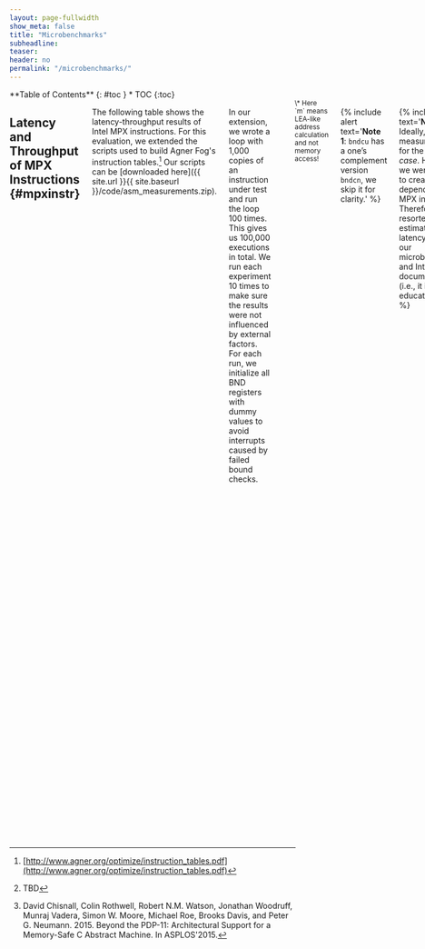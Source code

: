 ```yaml
---
layout: page-fullwidth
show_meta: false
title: "Microbenchmarks"
subheadline:
teaser:
header: no
permalink: "/microbenchmarks/"
---
```


<div class="row">
<div class="medium-4 medium-push-8 columns" markdown="1">
<div class="panel radius" markdown="1">
**Table of Contents**
{: #toc }
*  TOC
{:toc}
</div>
</div><!-- /.medium-4.columns -->



<div class="medium-8 medium-pull-4 columns" markdown="1">


## Latency and Throughput of MPX Instructions  {#mpxinstr}

The following table shows the latency-throughput results of Intel MPX instructions.
For this evaluation, we extended the scripts used to build Agner Fog's instruction tables.[^agnerfog]
Our scripts can be [downloaded here]({{ site.url }}{{ site.baseurl }}/code/asm_measurements.zip).

In our extension, we wrote a loop with 1,000 copies of an instruction under test and run the loop 100 times. This gives us 100,000 executions in total. We run each experiment 10 times to make sure the results were not influenced by external factors.
For each run, we initialize all BND registers with dummy values to avoid interrupts caused by failed bound checks.

| Instruction            | &mu;ops | Tput | Lat     |   | P0 | P1 | P2 | P3 | P4 | P5 | P6 | P7 |
|:-----------------------|--------:|-----:|--------:|---|---:|---:|---:|---:|---:|---:|---:|---:|
| `bndmk b, m`*          | 2       | 2    | 1       |   | 1  | 1  |    |    |    | 1  | 1  |    |
| `bndcl b, m`*          | 2       | 1    | 1       |   | 0.5| 1  |    |    |    |    | 0.5|    |
| `bndcl b, r`           | 1       | 2    | 1       |   | 1  |    |    |    |    |    | 1  |    |
| `bndcu b, m`*          | 2       | 1    | 1       |   | 0.5| 1  |    |    |    |    | 0.5|    |
| `bndcu b, r`           | 1       | 2    | 1       |   | 1  |    |    |    |    |    | 1  |    |
| `bndmov b, m`          | 3       | 1    | 1       |   |    | 1  | 1  | 1  |    |    |    |    |
| `bndmov b, b`          | 2       | 2    | 1       |   | 1  | 1  |    |    |    | 1  | 1  |    |
| `bndmov m, b`          | 5       | 0.5  | 2       |   |    | 0.5| 0.3| 0.3| 1  |    |    | 0.3|
| `bndldx b, m`          | 8       | 0.4  | 4-6     |   | 0.4| 0.5| 0.9| 0.9|    | 0.3| 0.4|    |
| `bndstx m, b`          | 8       | 0.3  | 4-6     |   |    | 0.3| 0.5| 0.5| 1  |    |    | 0.4|

<sup>
\* Here `m` means LEA-like address calculation and not memory access!
</sup>

{% include alert text='**Note 1**: `bndcu` has a one’s complement version `bndcn`, we skip it for clarity.' %}

{% include alert text='**Note 2**: Ideally, we would measure latency for the *serial case*. However, we were not able to create a data dependency for MPX instructions. Therefore, we resorted to estimating latency based on our microbenchmarks and Intel documentation (i.e., it is our educated guess).' %}

{% include alert text='**Note 3**: For our Skylake, ports P0, P1, P5, and P6 are arithmetic/logic units, P2 and P3 are load and address-generation units, P4 is a store unit, and P7 is load/store address-generation unit.' %}

Let us look at `bndmk b, m` first.
The instruction creates bounds based on the `m` second operand and puts them in a `b` bounds register (note that `m` in this case is not an actual memory access, but a LEA-like expression).
Each `bndmk` instruction is split into two micro-operations (&mu;ops).
In one cycle, two `bndmk`s can be executed in parallel, i.e., throughput is 2.
This also implies there are four &mu;ops per cycle: two &mu;ops of one `bndmk` are executed in parallel on P0 and P1, and two other &mu;ops of another `bndmk`---on P5 and P6.
The ports' columns show their utilization; in this case, P0, P1, P5, and P6 are 100% utilized.
Note how P2-P4---ports to access memory---are not used by this instruction.
Finally, the latency of `bndmk` is one cycle since two &mu;ops can be executed in parallel.

For another example, consider `bndcl b, m`.
Its throughput is only one instruction/cycle, and the bottleneck is P1.
P0 and P7 have only 50% utilization, i.e., they execute one &mu;op in one cycle and then stall for another cycle, waiting for P1.
Note how `bndcl b, r` version of the same instruction achieves two instructions/cycle because it does not use P1.

Final example is `bndldx b, m`.
The instruction loads bounds into `b` from a memory location derived from address `m` (from a bounds table).
This complex instruction is composed of 8 &mu;ops occupying 6 ports and has a low throughput of around 0.4 instructions/cycle.
We estimate the latency of `bndldx` as taking 4 to 6 cycles, with a bottleneck of loading from memory (ports P2 and P3).

In general, most operations have latencies of one cycle, e.g., the most frequently used `bndcl` and `bndcu`.
The serious bottleneck is storing/loading the bounds with `bndstx` and `bndldx` since they undergo a complex algorithm of accessing bounds tables.

<small markdown="1">[Up to table of contents](#toc)</small>
{: .text-right }


## Overhead of MPX checks  {#mpxchecks}

In our experiments, we observed that MPX protection does *not* increase the IPC (instructions/cycle) of programs, which is usually the case for memory-safety techniques (see our [IPC evaluation](/performance#ipc)).
This was surprising: we expected that MPX would increase IPC of programs with low original IPC, i.e., it would take advantage of the underutilized CPU resources.

To understand what causes this bottleneck, we measured the throughput of typical MPX check sequences using the same framework as above.
We originally blamed an unjustified data dependency between `bndcl`, `bndcu`, and the protected memory access; this speculation turned out to be incorrect.

Here are the throughput measurements:
<!--
| Check sequence                  | Tput |   | P0 | P1 | P2 | P3 | P4 | P5 | P6 | P7 |
|:--------------------------------|-----:|---|---:|---:|---:|---:|---:|---:|---:|---:|
| `load`                          | 2    |   |    |    | 1  | 1  |    |    |    |    |
| `bndcl r` + `load`              | 4    |   | 1  |    | 1  | 1  |    |    | 1  |    |
| `bndcl m` + `load`              | 2    |   | 0.5| 1  | 0.5| 0.5|    |    | 0.5|    |
| `bndcl r` + `bndcu r` + `load`  | 3    |   | 1  |    | 0.5| 0.5|    |    | 1  |    |
| `bndcl m` + `bndcu m` + `load`  | 1.5  |   | 0.5| 1  |0.25|0.25|    |    | 0.5|    |
|-
| `store`                         | 1    |   |    |    | 0.5| 0.5| 1  |    |    |    |
| `bndcl r` + `store`             | 2    |   | 0.5|    | 0.3| 0.4| 1  |    | 0.5| 0.2|
| `bndcl m` + `store`             | 2    |   | 0.5| 1  | 0.5| 0.5| 1  |    | 0.5|    |
| `bndcl r` + `bndcu r` + `store` | 3    |   | 1  |    | 0.3| 0.3| 1  |    | 1  | 0.3|
| `bndcl m` + `bndcu m` + `store` | 1.5  |   | 0.5| 1  |0.25|0.25| 1  |    | 0.5|    |
-->

| Check sequence                  | Mem access | IPC  |   | Comments |
|:--------------------------------|:-----------|-----:|---|:---------|
|                                 | `load`     | 2    |   | native program, no checks
| `bndcl r` +                     | `load`     | 4    |   | single-bound check, very rare
| `bndcl m` +                     | `load`     | 2    |   | single-bound check, very rare
| `bndcl r` + `bndcu r` +         | `load`     | 3    |   | both-bounds simple check, rare
| `bndcl m` + `bndcu m` +         | `load`     | 1.5  |   | both-bounds LEA-style check, **frequent**
|                                 | `store`    | 1    |   | native program, no checks
| `bndcl r` +                     | `store`    | 2    |   | single-bound check, very rare
| `bndcl m` +                     | `store`    | 2    |   | single-bound check, very rare
| `bndcl r` + `bndcu r` +         | `store`    | 3    |   | both-bounds simple check, rare
| `bndcl m` + `bndcu m` +         | `store`    | 1.5  |   | both-bounds LEA-style check, **frequent**

The table highlights a bottleneck of `bndcl m` and `bndcu m` (due to contention on port P1).
Let's first consider checks before loads and then before stores.

In case of loads, the original program can execute two loads in parallel, achieving a throughput of 2 IPC.
Under MPX, the load can be prepended with a single-bound check---which can happen in case of loop optimizations, but is very rare in reality.
If this single-bound check is `bndcl r`, then IPC doubles: two loads and two bounds-checks occupy four distinct ports simultaneously.
However, if the check is `bndcl m`, then IPC *stays the same (two)*: only one load and one bounds-check can execute in one cycle since `bndcl m` contends on P1.
The typical case is when MPX inserts two bounds checks.
In this case, for `r` checks, IPC increases to three instructions per cycle: one load, one lower-, and one upper-bound check per cycle.
For `m` checks, IPC becomes *less* than the original: two loads and four checks are scheduled in four cycles, thus IPC of 1.5.

The similar analysis applies for stores.
However, the original IPC in this case is *one* store per cycle, which means that any variant of MPX checks *increases* IPC.

In summary, since loads usually dominate memory accesses, and both-bounds checks dominate MPX instrumentation, the final IPC is around 1.5-3.
In comparison to original IPC of 2 loads/cycle, the MPX-protected program has approximately the same IPC.


<small markdown="1">[Up to table of contents](#toc)</small>
{: .text-right }


## OS Bounds Tables Overhead  {#os}

Intel MPX relies on the operating system to manage special Bounds Tables (BTs) that hold pointer metadata.
To illustrate the additional overhead of allocating and de-allocating BTs, two microbenchmarks showcase the worst case scenarios.
The source code for them [can be found here]({{ site.url }}{{ site.baseurl }}/code/table_allocation.c).

The first microbenchmark stores a large set of pointers in such memory locations that each of them will have a separate BT, i.e., this benchmark indirectly creates a huge amount of bounds tables.
The second one does the same, but additionally frees all the memory right after it has been assigned, thus triggering BT de-allocation.

The characteristics of microbenchmarks:

* working with 3,000 BTs
* average over 10 runs
* compilation flags:
  * native version: `-g -O0`
  * MPX version: `-mmpx -fcheck-pointer-bounds -lmpx -lmpxwrappers -g -O0`

Note that we disabled all compiler optimizations to showcase the influence of OS alone.

The following table shows the impact of OS managing BTs, i.e., overheads of MPX version in performance and number of instructions w.r.t. native.

|                              | Perf   | Instr in user space  | Instr in kernel space |
|:-----------------------------|-------:|---------------------:|----------------------:|
| Only allocation              | 2.33×  | 7.5%                 | 160%                  |
| Allocation and de-allocation | 2.25×  | 10%                  | 139%                  |

In both cases, most of the runtime parameters (cache locality, branch misses, etc.) of the MPX-protected version are equivalent to the native one.
However, the performance overhead is noticeable -- more than 2 times.
It is caused by a single parameter that varies -- the number of instructions executed in the kernel space.
(Note how the number of instructions executed in the user space increases only slightly.)
It means that the overhead is caused purely by the BT management in the kernel.

We conclude that OS can account for performance overhead of 2.3× in the worst case.

More statistics collected can be found here: [os_microbenchmark.md]({{ site.url }}{{ site.baseurl }}/code/os_microbenchmark.md).


<small markdown="1">[Up to table of contents](#toc)</small>
{: .text-right }


## Performance microbenchmarks  {#performance}

Below are the four microbenchmarks, each highlighting a separate MPX feature:

* [arraywrite]({{ site.url }}{{ site.baseurl }}/code/arraywrite.c): writing to memory (stress `bndcl` and `bndcu`)
* [arrayread]({{ site.url }}{{ site.baseurl }}/code/arrayread.c): reading from memory (stress `bndcl` and `bndcu`)
* [struct]({{ site.url }}{{ site.baseurl }}/code/struct.c): writing in an inner array inside a struct (the bounds-narrowing feature via `bndmk` and `bndmov`)
* [ptrcreation]({{ site.url }}{{ site.baseurl }}/code/ptrcreation.c): assigning new values to pointers (stress `bndstx`)

All microbenchmarks were compiled with `-O2` optimizations.

Performance results:

<img class="t20" width="95%" src="{{ site.urlimg }}micro_perf.jpg" alt="Performance overheads of microbenchmarks">

**Observation 1**: `arraywrite` and `arrayread` represent the bare overhead of bounds-checking instructions (all in registers), 50% in this case. `struct` has a higher overhead of 2.1−2.8× due to the more expensive making and moving of bounds to and from the stack. 5× overhead of `ptrcreation` is due to storing of bounds -- the most expensive MPX operation.

**Observation 2**:
There is a 25% difference between GCC and ICC in `arraywrite`. This is the effect of optimizations: GCC’s MPX pass blocks loop unrolling while ICC’s implementation takes  advantage of it. (Interestingly, the same happened in case of `arrayread` but the native ICC version was optimized even better, which led to a relatively poor performance of ICC’s MPX.)

**Observation 3**:
The overhead of `arrayread` becomes negligible with the only-writes MPX version: the only memory accesses in this benchmark are reads which are left uninstrumented. The same logic applies to `struct` -- disabling narrowing of bounds effectively removes expensive `bndmk` and `bndmov` instructions and lowers performance overhead to a bare minimum.

{% include alert text='Raw results can be found in the [repository](https://github.com/OleksiiOleksenko/mpx_evaluation/tree/master/raw_results/micro).' %}


<small markdown="1">[Up to table of contents](#toc)</small>
{: .text-right }

## Multithreading microbenchmark  {#multithreading}

Intel MPX has fundamental problems with multithreading support.
In a nutshell, the problem arises because of the **non-atomic** way MPX loads and stores pointer bounds via its `bndldx` and `bndstx` instructions whenever a real pointer is loaded/stored from/to memory.
More information is provided in our paper[^mpxexplained] and in other sources[^chisnall].

We constructed two test cases that break MPX in a multithreaded environment: one that leads to a *false positive* (false alarm) and one that leads to a *false negative* (undetected real bug).
The test cases roughly work as follows; see our paper for more details.
A "pointer bounds" data race happens on the `arr` array of pointers. The background thread fills this array with all pointers to the first or to the second object alternately. Meanwhile, the main thread accesses a whatever object is currently pointed-to by the array items. Note that depending on the value of the constant offset, the original program is either always-correct or always-buggy: if offset is zero, then the main thread always accesses the correct object, otherwise it accesses an incorrect, adjacent object.

The test cases are compiled and run as follows:

* false negative:
  * [source code]({{ site.url }}{{ site.baseurl }}/code/multithreading_fn.c)
  * compile at `-O1` to have simple non-vectorized asm
  * run with `CHKP_RT_MODE=count CHKP_RT_PRINT_SUMMARY=1 CHKP_RT_VERBOSE=0 ./gcc_mpx/multithreading_fn`
  * Results:
    * in *correct* MPX implementation, output must be *10,000,000* (`ITERATIONS*MAXSIZE`)
    * in current GCC and ICC implementations, output is **less** than 10,000,000 (due to broken multithreading)
* false positive:
  * [source code]({{ site.url }}{{ site.baseurl }}/code/multithreading_fp.c)
  * compile at `-O1` to have simple non-vectorized asm
  * run with `CHKP_RT_MODE=count CHKP_RT_PRINT_SUMMARY=1 CHKP_RT_VERBOSE=0 ./gcc_mpx/multithreading_fp`
  * Results:
    * in *correct* MPX implementation, no `#BR` exception must be output
    * in current GCC and ICC implementations, output is `#BR` exception **nondetermenistically** (due to broken multithreading)

{% include alert text='**Note**: Make sure the test cases run on two cores!' %}


<small markdown="1">[Up to table of contents](#toc)</small>
{: .text-right }

</div><!-- /.medium-8.columns -->
</div><!-- /.row -->


[^agnerfog]: [http://www.agner.org/optimize/instruction_tables.pdf](http://www.agner.org/optimize/instruction_tables.pdf)

[^chisnall]: David Chisnall, Colin Rothwell, Robert N.M. Watson, Jonathan Woodruff, Munraj Vadera, Simon W. Moore, Michael Roe, Brooks Davis, and Peter G. Neumann. 2015. Beyond the PDP-11: Architectural Support for a Memory-Safe C Abstract Machine. In ASPLOS'2015.

[^mpxexplained]: TBD
